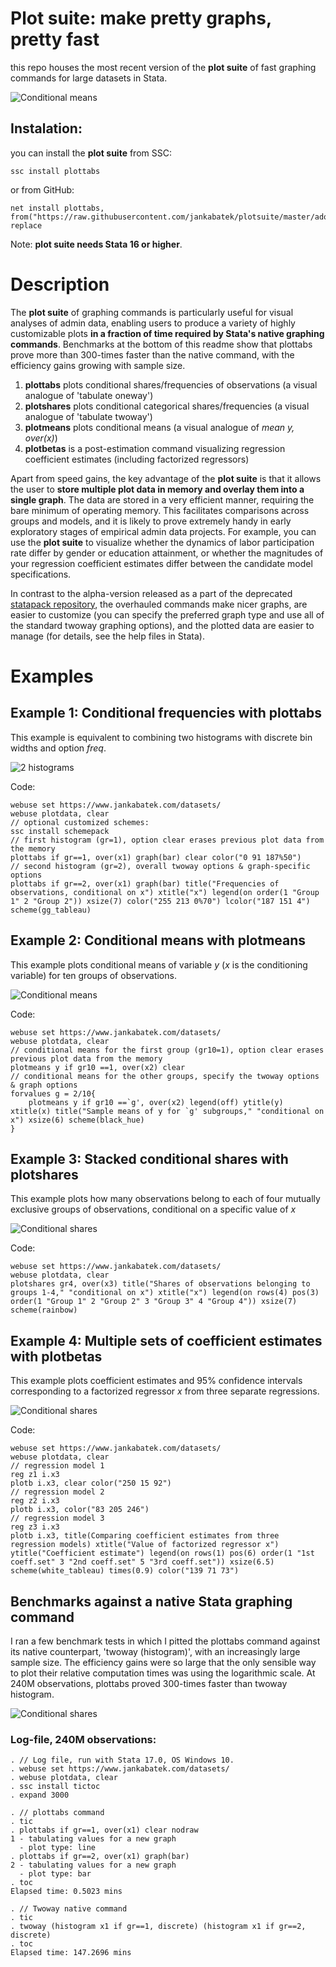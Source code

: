 # Plot suite: make pretty graphs, pretty fast

this repo houses the most recent version of the **plot suite** of fast graphing commands for large datasets in Stata.  

![Conditional means](figures/comb.png) 

## Instalation:

you can install the **plot suite** from SSC:

    ssc install plottabs

or from GitHub:

    net install plottabs, from("https://raw.githubusercontent.com/jankabatek/plotsuite/master/ado/") replace

Note: **plot suite needs Stata 16 or higher**.

# Description

The **plot suite** of graphing commands is particularly useful for visual analyses of admin data, enabling users to produce a variety of highly customizable plots **in a fraction of time required by Stata's native graphing commands**. Benchmarks at the bottom of this readme show that plottabs prove more than 300-times faster than the native command, with the efficiency gains growing with sample size.     

1. **plottabs** plots conditional shares/frequencies of observations (a visual analogue of 'tabulate oneway')
2. **plotshares** plots conditional categorical shares/frequencies (a visual analogue of 'tabulate twoway')
3. **plotmeans** plots conditional means (a visual analogue of *mean y, over(x)*)
4. **plotbetas** is a post-estimation command visualizing regression coefficient estimates (including factorized regressors)

Apart from speed gains, the key advantage of the **plot suite** is that it allows the user to **store multiple plot data in memory and overlay them into a single graph**. The data are stored in a very efficient manner, requiring the bare minimum of operating memory. This facilitates comparisons across groups and models, and it is likely to prove extremely handy in early exploratory stages of empirical admin data projects. For example, you can use the **plot suite** to visualize whether the dynamics of labor participation rate differ by gender or education attainment, or whether the magnitudes of your regression coefficient estimates differ between the candidate model specifications. 

In contrast to the alpha-version released as a part of the deprecated [statapack repository](https://github.com/jankabatek/statapack), the overhauled commands make nicer graphs, are easier to customize (you can specify the preferred graph type and use all of the standard twoway graphing options), and the plotted data are easier to manage (for details, see the help files in Stata).

# Examples
## Example 1: Conditional frequencies with plottabs

This example is equivalent to combining two histograms with discrete bin widths and option *freq*. 
 
![2 histograms](figures/2histograms.png)

Code:

    webuse set https://www.jankabatek.com/datasets/
    webuse plotdata, clear
    // optional customized schemes:
    ssc install schemepack
    // first histogram (gr=1), option clear erases previous plot data from the memory
    plottabs if gr==1, over(x1) graph(bar) clear color("0 91 187%50")
    // second histogram (gr=2), overall twoway options & graph-specific options
    plottabs if gr==2, over(x1) graph(bar) title("Frequencies of observations, conditional on x") xtitle("x") legend(on order(1 "Group 1" 2 "Group 2")) xsize(7) color("255 213 0%70") lcolor("187 151 4") scheme(gg_tableau)


## Example 2: Conditional means with plotmeans

This example plots conditional means of variable *y* (*x* is the conditioning variable) for ten groups of observations.
 
![Conditional means](figures/condmeans.png) 

Code:

    webuse set https://www.jankabatek.com/datasets/
    webuse plotdata, clear
    // conditional means for the first group (gr10=1), option clear erases previous plot data from the memory
    plotmeans y if gr10 ==1, over(x2) clear 
    // conditional means for the other groups, specify the twoway options & graph options
    forvalues g = 2/10{
        plotmeans y if gr10 ==`g', over(x2) legend(off) ytitle(y) xtitle(x) title("Sample means of y for `g' subgroups," "conditional on x") xsize(6) scheme(black_hue)
    }


## Example 3: Stacked conditional shares with plotshares

This example plots how many observations belong to each of four mutually exclusive groups of observations, conditional on a specific value of *x*
 
![Conditional shares](figures/plotarea.png) 

Code:

    webuse set https://www.jankabatek.com/datasets/
    webuse plotdata, clear
    plotshares gr4, over(x3) title("Shares of observations belonging to groups 1-4," "conditional on x") xtitle("x") legend(on rows(4) pos(3) order(1 "Group 1" 2 "Group 2" 3 "Group 3" 4 "Group 4")) xsize(7) scheme(rainbow)

## Example 4: Multiple sets of coefficient estimates with plotbetas

This example plots coefficient estimates and 95% confidence intervals corresponding to a factorized regressor *x* from three separate regressions. 
 
![Conditional shares](figures/coefficients.png) 

Code:

    webuse set https://www.jankabatek.com/datasets/
    webuse plotdata, clear
    // regression model 1
    reg z1 i.x3
    plotb i.x3, clear color("250 15 92")
    // regression model 2
    reg z2 i.x3
    plotb i.x3, color("83 205 246")
    // regression model 3
    reg z3 i.x3
    plotb i.x3, title(Comparing coefficient estimates from three regression models) xtitle("Value of factorized regressor x") ytitle("Coefficient estimate") legend(on rows(1) pos(6) order(1 "1st coeff.set" 3 "2nd coeff.set" 5 "3rd coeff.set")) xsize(6.5) scheme(white_tableau) times(0.9) color("139 71 73")

## Benchmarks against a native Stata graphing command

I ran a few benchmark tests in which I pitted the plottabs command against its native counterpart, 'twoway (histogram)', with an increasingly large sample size. The efficiency gains were so large that the only sensible way to plot their relative computation times was using the logarithmic scale. At 240M observations, plottabs proved 300-times faster than twoway histogram. 

![Conditional shares](figures/benchmark.png) 
 

 
### Log-file, 240M observations:

    . // Log file, run with Stata 17.0, OS Windows 10. 
    . webuse set https://www.jankabatek.com/datasets/
    . webuse plotdata, clear 
    . ssc install tictoc
    . expand 3000 

    . // plottabs command
    . tic
    . plottabs if gr==1, over(x1) clear nodraw
    1 - tabulating values for a new graph
      - plot type: line
    . plottabs if gr==2, over(x1) graph(bar) 
    2 - tabulating values for a new graph
      - plot type: bar
    . toc
    Elapsed time: 0.5023 mins

    . // Twoway native command
    . tic
    . twoway (histogram x1 if gr==1, discrete) (histogram x1 if gr==2, discrete)
    . toc
    Elapsed time: 147.2696 mins
